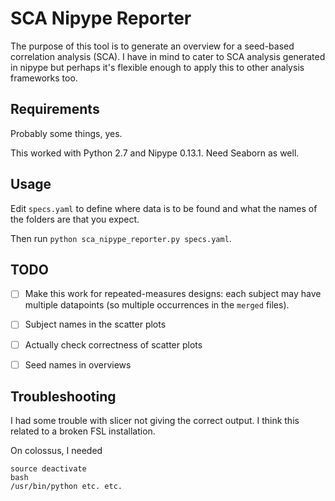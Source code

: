 
# SCA Nipype Reporter

The purpose of this tool is to generate an overview for a seed-based correlation analysis (SCA). I have in mind to cater to SCA analysis generated in nipype but perhaps it's flexible enough to apply this to other analysis frameworks too.

## Requirements

Probably some things, yes.

This worked with Python 2.7 and Nipype 0.13.1. Need Seaborn as well. 


## Usage

Edit `specs.yaml` to define where data is to be found and what the names of the folders are that you expect.

Then run `python sca_nipype_reporter.py specs.yaml`. 



## TODO
- [ ] Make this work for repeated-measures designs: each subject may have multiple datapoints (so multiple occurrences in the `merged` files).
- [ ] Subject names in the scatter plots
- [ ] Actually check correctness of scatter plots
- [ ] Seed names in overviews




## Troubleshooting
I had some trouble with slicer not giving the correct output. I think this related to a broken FSL installation.


On colossus, I needed
```
source deactivate
bash
/usr/bin/python etc. etc. 
```

